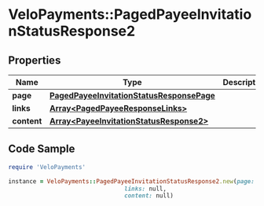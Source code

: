# VeloPayments::PagedPayeeInvitationStatusResponse2

## Properties

Name | Type | Description | Notes
------------ | ------------- | ------------- | -------------
**page** | [**PagedPayeeInvitationStatusResponsePage**](PagedPayeeInvitationStatusResponsePage.md) |  | [optional] 
**links** | [**Array&lt;PagedPayeeResponseLinks&gt;**](PagedPayeeResponseLinks.md) |  | [optional] 
**content** | [**Array&lt;PayeeInvitationStatusResponse2&gt;**](PayeeInvitationStatusResponse2.md) |  | [optional] 

## Code Sample

```ruby
require 'VeloPayments'

instance = VeloPayments::PagedPayeeInvitationStatusResponse2.new(page: null,
                                 links: null,
                                 content: null)
```


